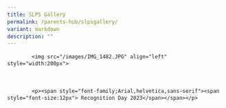 ```yaml
---
title: SLPS Gallery
permalink: /parents-hub/slpsgallery/
variant: markdown
description: ""
---
```


	
		
			<img src="/images/IMG_1482.JPG" align="left" style="width:200px">
			
	
		
			<p><span style="font-family;Arial,helvetica,sans-serif"><span style="font-size:12px"> Recognition Day 2023</span></span></p>
				